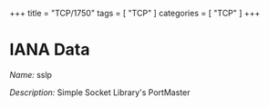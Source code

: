 +++
title = "TCP/1750"
tags = [ "TCP" ]
categories = [ "TCP" ]
+++

# IANA Data

_Name:_ sslp

_Description:_ Simple Socket Library's PortMaster

